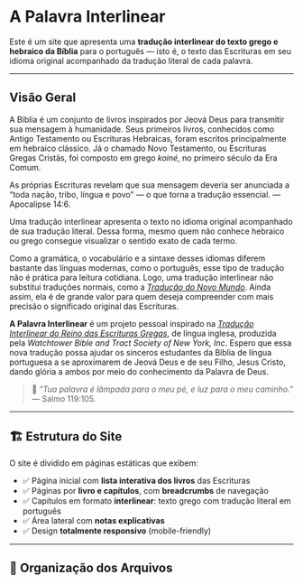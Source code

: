 # A Palavra Interlinear

Este é um site que apresenta uma **tradução interlinear do texto grego e hebraico da Bíblia** para o português — isto é, o texto das Escrituras em seu idioma original acompanhado da tradução literal de cada palavra.

---

## Visão Geral

A Bíblia é um conjunto de livros inspirados por Jeová Deus para transmitir sua mensagem à humanidade. Seus primeiros livros, conhecidos como Antigo Testamento ou Escrituras Hebraicas, foram escritos principalmente em hebraico clássico. Já o chamado Novo Testamento, ou Escrituras Gregas Cristãs, foi composto em grego *koiné*, no primeiro século da Era Comum. 

As próprias Escrituras revelam que sua mensagem deveria ser anunciada a “toda nação, tribo, língua e povo” — o que torna a tradução essencial. — Apocalipse 14:6.

Uma tradução interlinear apresenta o texto no idioma original acompanhado de sua tradução literal. Dessa forma, mesmo quem não conhece hebraico ou grego consegue visualizar o sentido exato de cada termo. 

Como a gramática, o vocabulário e a sintaxe desses idiomas diferem bastante das línguas modernas, como o português, esse tipo de tradução não é prática para leitura cotidiana. Logo, uma tradução interlinear não substitui traduções normais, como a *<a href="https://wol.jw.org/pt/wol/binav/r5/lp-t" target="_blank" rel="noopener noreferrer">Tradução do Novo Mundo</a>*. Ainda assim, ela é de grande valor para quem deseja compreender com mais precisão o significado original das Escrituras.

**A Palavra Interlinear** é um projeto pessoal inspirado na *<a href="https://wol.jw.org/en/wol/binav/r1/lp-e/int" target="_blank" rel="noopener noreferrer">Tradução Interlinear do Reino das Escrituras Gregas</a>*, de língua inglesa, produzida pela *Watchtower Bible and Tract Society of New York, Inc*. Espero que essa nova tradução possa ajudar os sinceros estudantes da Bíblia de língua portuguesa a se aproximarem de Jeová Deus e de seu Filho, Jesus Cristo, dando glória a ambos por meio do conhecimento da Palavra de Deus.

> 📖 *"Tua palavra é lâmpada para o meu pé, e luz para o meu caminho."* — Salmo 119:105.

---

## 🏗️ Estrutura do Site

O site é dividido em páginas estáticas que exibem:

- ✅ Página inicial com **lista interativa dos livros** das Escrituras
- ✅ Páginas por **livro e capítulos**, com **breadcrumbs** de navegação  
- ✅ Capítulos em formato **interlinear**: texto grego com tradução literal em português  
- ✅ Área lateral com **notas explicativas**  
- ✅ Design **totalmente responsivo** (mobile-friendly)

---

## 📁 Organização dos Arquivos


